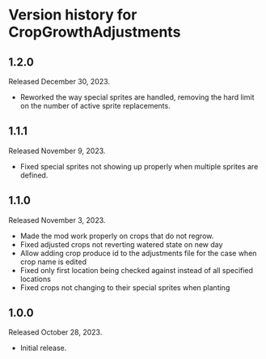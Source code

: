 # Version history for CropGrowthAdjustments

## 1.2.0
Released December 30, 2023.
- Reworked the way special sprites are handled, removing the hard limit on the number of active sprite replacements.

## 1.1.1
Released November 9, 2023.
- Fixed special sprites not showing up properly when multiple sprites are defined.

## 1.1.0
Released November 3, 2023.
- Made the mod work properly on crops that do not regrow.
- Fixed adjusted crops not reverting watered state on new day
- Allow adding crop produce id to the adjustments file for the case when crop name is edited
- Fixed only first location being checked against instead of all specified locations
- Fixed crops not changing to their special sprites when planting

## 1.0.0
Released October 28, 2023.
- Initial release.
